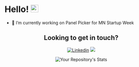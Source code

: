 <div text-align="center">
<h1> Hello! <img src="https://media.giphy.com/media/hvRJCLFzcasrR4ia7z/giphy.gif" width="25px"> </h1>
  
<div align="right"
<img src="https://i.pinimg.com/originals/b5/1f/c3/b51fc33420042d18605b03e9eb8ea65f.gif"/>
</div>

- 🔭 I’m currently working on Panel Picker for MN Startup Week
</div>

<div align="center">
  <h2>Looking to get in touch?</h2>

[![Linkedin](https://img.shields.io/badge/LinkedIn-0077B5?style=for-the-badge&logo=linkedin&logoColor=white)](https://www.linkedin.com/in/jessica-a-buckwalter/)
<a href="mailto:jessica.a.buckwalter@gmail.com"><img src="https://img.shields.io/badge/Gmail-D14836?style=for-the-badge&logo=gmail&logoColor=white"></a>

![Your Repository's Stats](https://github-readme-stats.vercel.app/api?username=Hopper2021&show_icons=true)
</div>
<!--
**Hopper2021/Hopper2021** is a ✨ _special_ ✨ repository because its `README.md` (this file) appears on your GitHub profile.

Here are some ideas to get you started:

- 🔭 I’m currently working on ...
- 🌱 I’m currently learning ...
- 👯 I’m looking to collaborate on ...
- 🤔 I’m looking for help with ...
- 💬 Ask me about ...
- 📫 How to reach me: ...
- 😄 Pronouns: ...
- ⚡ Fun fact: ...
-->
